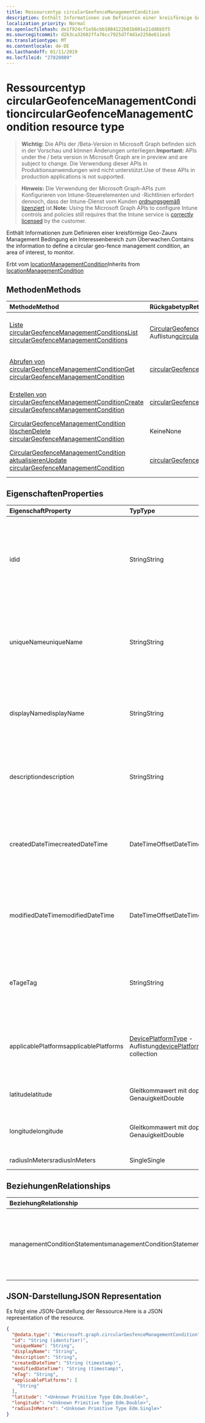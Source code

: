 ```yaml
---
title: Ressourcentyp circularGeofenceManagementCondition
description: Enthält Informationen zum Definieren einer kreisförmige Geo-Zauns Management Bedingung ein Interessenbereich zum Überwachen.
localization_priority: Normal
ms.openlocfilehash: de1f924cf1e56cbb1084122b01b001e21dd6b5f5
ms.sourcegitcommit: d2b3ca32602ffa76cc7925d7f4d1e2258e611ea5
ms.translationtype: MT
ms.contentlocale: de-DE
ms.lasthandoff: 01/11/2019
ms.locfileid: "27828889"
---
```

# <a name="circulargeofencemanagementcondition-resource-type"></a><span data-ttu-id="b9a8c-103">Ressourcentyp circularGeofenceManagementCondition</span><span class="sxs-lookup"><span data-stu-id="b9a8c-103">circularGeofenceManagementCondition resource type</span></span>

> <span data-ttu-id="b9a8c-104">**Wichtig:** Die APIs der /Beta-Version in Microsoft Graph befinden sich in der Vorschau und können Änderungen unterliegen.</span><span class="sxs-lookup"><span data-stu-id="b9a8c-104">**Important:** APIs under the / beta version in Microsoft Graph are in preview and are subject to change.</span></span> <span data-ttu-id="b9a8c-105">Die Verwendung dieser APIs in Produktionsanwendungen wird nicht unterstützt.</span><span class="sxs-lookup"><span data-stu-id="b9a8c-105">Use of these APIs in production applications is not supported.</span></span>

> <span data-ttu-id="b9a8c-106">**Hinweis:** Die Verwendung der Microsoft Graph-APIs zum Konfigurieren von Intune-Steuerelementen und -Richtlinien erfordert dennoch, dass der Intune-Dienst vom Kunden [ordnungsgemäß lizenziert](https://go.microsoft.com/fwlink/?linkid=839381) ist.</span><span class="sxs-lookup"><span data-stu-id="b9a8c-106">**Note:** Using the Microsoft Graph APIs to configure Intune controls and policies still requires that the Intune service is [correctly licensed](https://go.microsoft.com/fwlink/?linkid=839381) by the customer.</span></span>

<span data-ttu-id="b9a8c-107">Enthält Informationen zum Definieren einer kreisförmige Geo-Zauns Management Bedingung ein Interessenbereich zum Überwachen.</span><span class="sxs-lookup"><span data-stu-id="b9a8c-107">Contains the information to define a circular geo-fence management condition, an area of interest, to monitor.</span></span>

<span data-ttu-id="b9a8c-108">Erbt vom [locationManagementCondition](../resources/intune-fencing-locationmanagementcondition.md)</span><span class="sxs-lookup"><span data-stu-id="b9a8c-108">Inherits from [locationManagementCondition](../resources/intune-fencing-locationmanagementcondition.md)</span></span>

## <a name="methods"></a><span data-ttu-id="b9a8c-109">Methoden</span><span class="sxs-lookup"><span data-stu-id="b9a8c-109">Methods</span></span>
|<span data-ttu-id="b9a8c-110">Methode</span><span class="sxs-lookup"><span data-stu-id="b9a8c-110">Method</span></span>|<span data-ttu-id="b9a8c-111">Rückgabetyp</span><span class="sxs-lookup"><span data-stu-id="b9a8c-111">Return Type</span></span>|<span data-ttu-id="b9a8c-112">Beschreibung</span><span class="sxs-lookup"><span data-stu-id="b9a8c-112">Description</span></span>|
|:---|:---|:---|
|[<span data-ttu-id="b9a8c-113">Liste circularGeofenceManagementConditions</span><span class="sxs-lookup"><span data-stu-id="b9a8c-113">List circularGeofenceManagementConditions</span></span>](../api/intune-fencing-circulargeofencemanagementcondition-list.md)|<span data-ttu-id="b9a8c-114">[CircularGeofenceManagementCondition](../resources/intune-fencing-circulargeofencemanagementcondition.md) -Auflistung</span><span class="sxs-lookup"><span data-stu-id="b9a8c-114">[circularGeofenceManagementCondition](../resources/intune-fencing-circulargeofencemanagementcondition.md) collection</span></span>|<span data-ttu-id="b9a8c-115">Listeneigenschaften und Beziehungen der [CircularGeofenceManagementCondition](../resources/intune-fencing-circulargeofencemanagementcondition.md) -Objekte.</span><span class="sxs-lookup"><span data-stu-id="b9a8c-115">List properties and relationships of the [circularGeofenceManagementCondition](../resources/intune-fencing-circulargeofencemanagementcondition.md) objects.</span></span>|
|[<span data-ttu-id="b9a8c-116">Abrufen von circularGeofenceManagementCondition</span><span class="sxs-lookup"><span data-stu-id="b9a8c-116">Get circularGeofenceManagementCondition</span></span>](../api/intune-fencing-circulargeofencemanagementcondition-get.md)|[<span data-ttu-id="b9a8c-117">circularGeofenceManagementCondition</span><span class="sxs-lookup"><span data-stu-id="b9a8c-117">circularGeofenceManagementCondition</span></span>](../resources/intune-fencing-circulargeofencemanagementcondition.md)|<span data-ttu-id="b9a8c-118">Lesen Sie Eigenschaften und Beziehungen des [CircularGeofenceManagementCondition](../resources/intune-fencing-circulargeofencemanagementcondition.md) -Objekts.</span><span class="sxs-lookup"><span data-stu-id="b9a8c-118">Read properties and relationships of the [circularGeofenceManagementCondition](../resources/intune-fencing-circulargeofencemanagementcondition.md) object.</span></span>|
|[<span data-ttu-id="b9a8c-119">Erstellen von circularGeofenceManagementCondition</span><span class="sxs-lookup"><span data-stu-id="b9a8c-119">Create circularGeofenceManagementCondition</span></span>](../api/intune-fencing-circulargeofencemanagementcondition-create.md)|[<span data-ttu-id="b9a8c-120">circularGeofenceManagementCondition</span><span class="sxs-lookup"><span data-stu-id="b9a8c-120">circularGeofenceManagementCondition</span></span>](../resources/intune-fencing-circulargeofencemanagementcondition.md)|<span data-ttu-id="b9a8c-121">Erstellen eines neuen [CircularGeofenceManagementCondition](../resources/intune-fencing-circulargeofencemanagementcondition.md) -Objekts.</span><span class="sxs-lookup"><span data-stu-id="b9a8c-121">Create a new [circularGeofenceManagementCondition](../resources/intune-fencing-circulargeofencemanagementcondition.md) object.</span></span>|
|[<span data-ttu-id="b9a8c-122">CircularGeofenceManagementCondition löschen</span><span class="sxs-lookup"><span data-stu-id="b9a8c-122">Delete circularGeofenceManagementCondition</span></span>](../api/intune-fencing-circulargeofencemanagementcondition-delete.md)|<span data-ttu-id="b9a8c-123">Keine</span><span class="sxs-lookup"><span data-stu-id="b9a8c-123">None</span></span>|<span data-ttu-id="b9a8c-124">Löscht eine [CircularGeofenceManagementCondition](../resources/intune-fencing-circulargeofencemanagementcondition.md).</span><span class="sxs-lookup"><span data-stu-id="b9a8c-124">Deletes a [circularGeofenceManagementCondition](../resources/intune-fencing-circulargeofencemanagementcondition.md).</span></span>|
|[<span data-ttu-id="b9a8c-125">CircularGeofenceManagementCondition aktualisieren</span><span class="sxs-lookup"><span data-stu-id="b9a8c-125">Update circularGeofenceManagementCondition</span></span>](../api/intune-fencing-circulargeofencemanagementcondition-update.md)|[<span data-ttu-id="b9a8c-126">circularGeofenceManagementCondition</span><span class="sxs-lookup"><span data-stu-id="b9a8c-126">circularGeofenceManagementCondition</span></span>](../resources/intune-fencing-circulargeofencemanagementcondition.md)|<span data-ttu-id="b9a8c-127">Aktualisieren Sie die Eigenschaften eines [CircularGeofenceManagementCondition](../resources/intune-fencing-circulargeofencemanagementcondition.md) -Objekts.</span><span class="sxs-lookup"><span data-stu-id="b9a8c-127">Update the properties of a [circularGeofenceManagementCondition](../resources/intune-fencing-circulargeofencemanagementcondition.md) object.</span></span>|

## <a name="properties"></a><span data-ttu-id="b9a8c-128">Eigenschaften</span><span class="sxs-lookup"><span data-stu-id="b9a8c-128">Properties</span></span>
|<span data-ttu-id="b9a8c-129">Eigenschaft</span><span class="sxs-lookup"><span data-stu-id="b9a8c-129">Property</span></span>|<span data-ttu-id="b9a8c-130">Typ</span><span class="sxs-lookup"><span data-stu-id="b9a8c-130">Type</span></span>|<span data-ttu-id="b9a8c-131">Beschreibung</span><span class="sxs-lookup"><span data-stu-id="b9a8c-131">Description</span></span>|
|:---|:---|:---|
|<span data-ttu-id="b9a8c-132">id</span><span class="sxs-lookup"><span data-stu-id="b9a8c-132">id</span></span>|<span data-ttu-id="b9a8c-133">String</span><span class="sxs-lookup"><span data-stu-id="b9a8c-133">String</span></span>|<span data-ttu-id="b9a8c-134">Eindeutiger Bezeichner für die Bedingung Management.</span><span class="sxs-lookup"><span data-stu-id="b9a8c-134">Unique identifier for the management condition.</span></span> <span data-ttu-id="b9a8c-135">System generierten Wert, die beim Erstellen zugewiesen.</span><span class="sxs-lookup"><span data-stu-id="b9a8c-135">System generated value assigned when created.</span></span> <span data-ttu-id="b9a8c-136">Geerbt von [managementCondition](../resources/intune-fencing-managementcondition.md)</span><span class="sxs-lookup"><span data-stu-id="b9a8c-136">Inherited from [managementCondition](../resources/intune-fencing-managementcondition.md)</span></span>|
|<span data-ttu-id="b9a8c-137">uniqueName</span><span class="sxs-lookup"><span data-stu-id="b9a8c-137">uniqueName</span></span>|<span data-ttu-id="b9a8c-138">String</span><span class="sxs-lookup"><span data-stu-id="b9a8c-138">String</span></span>|<span data-ttu-id="b9a8c-139">Eindeutiger Name für die Bedingung Management.</span><span class="sxs-lookup"><span data-stu-id="b9a8c-139">Unique name for the management condition.</span></span> <span data-ttu-id="b9a8c-140">In Management Bedingung Ausdrücken verwendet.</span><span class="sxs-lookup"><span data-stu-id="b9a8c-140">Used in management condition expressions.</span></span> <span data-ttu-id="b9a8c-141">Geerbt von [managementCondition](../resources/intune-fencing-managementcondition.md)</span><span class="sxs-lookup"><span data-stu-id="b9a8c-141">Inherited from [managementCondition](../resources/intune-fencing-managementcondition.md)</span></span>|
|<span data-ttu-id="b9a8c-142">displayName</span><span class="sxs-lookup"><span data-stu-id="b9a8c-142">displayName</span></span>|<span data-ttu-id="b9a8c-143">String</span><span class="sxs-lookup"><span data-stu-id="b9a8c-143">String</span></span>|<span data-ttu-id="b9a8c-144">Der Administrator definierter Name der Bedingung Management.</span><span class="sxs-lookup"><span data-stu-id="b9a8c-144">The admin defined name of the management condition.</span></span> <span data-ttu-id="b9a8c-145">Geerbt von [managementCondition](../resources/intune-fencing-managementcondition.md)</span><span class="sxs-lookup"><span data-stu-id="b9a8c-145">Inherited from [managementCondition](../resources/intune-fencing-managementcondition.md)</span></span>|
|<span data-ttu-id="b9a8c-146">description</span><span class="sxs-lookup"><span data-stu-id="b9a8c-146">description</span></span>|<span data-ttu-id="b9a8c-147">String</span><span class="sxs-lookup"><span data-stu-id="b9a8c-147">String</span></span>|<span data-ttu-id="b9a8c-148">Der Administrator definiert die Beschreibung der Bedingung Management.</span><span class="sxs-lookup"><span data-stu-id="b9a8c-148">The admin defined description of the management condition.</span></span> <span data-ttu-id="b9a8c-149">Geerbt von [managementCondition](../resources/intune-fencing-managementcondition.md)</span><span class="sxs-lookup"><span data-stu-id="b9a8c-149">Inherited from [managementCondition](../resources/intune-fencing-managementcondition.md)</span></span>|
|<span data-ttu-id="b9a8c-150">createdDateTime</span><span class="sxs-lookup"><span data-stu-id="b9a8c-150">createdDateTime</span></span>|<span data-ttu-id="b9a8c-151">DateTimeOffset</span><span class="sxs-lookup"><span data-stu-id="b9a8c-151">DateTimeOffset</span></span>|<span data-ttu-id="b9a8c-152">Der Zeitpunkt, an die Bedingung Management erstellt wurde.</span><span class="sxs-lookup"><span data-stu-id="b9a8c-152">The time the management condition was created.</span></span> <span data-ttu-id="b9a8c-153">Generierte Service-Seite.</span><span class="sxs-lookup"><span data-stu-id="b9a8c-153">Generated service side.</span></span> <span data-ttu-id="b9a8c-154">Geerbt von [managementCondition](../resources/intune-fencing-managementcondition.md)</span><span class="sxs-lookup"><span data-stu-id="b9a8c-154">Inherited from [managementCondition](../resources/intune-fencing-managementcondition.md)</span></span>|
|<span data-ttu-id="b9a8c-155">modifiedDateTime</span><span class="sxs-lookup"><span data-stu-id="b9a8c-155">modifiedDateTime</span></span>|<span data-ttu-id="b9a8c-156">DateTimeOffset</span><span class="sxs-lookup"><span data-stu-id="b9a8c-156">DateTimeOffset</span></span>|<span data-ttu-id="b9a8c-157">Die Zeit, die die Bedingung Management zuletzt geändert wurde.</span><span class="sxs-lookup"><span data-stu-id="b9a8c-157">The time the management condition was last modified.</span></span> <span data-ttu-id="b9a8c-158">Aktualisierte Service-Seite.</span><span class="sxs-lookup"><span data-stu-id="b9a8c-158">Updated service side.</span></span> <span data-ttu-id="b9a8c-159">Geerbt von [managementCondition](../resources/intune-fencing-managementcondition.md)</span><span class="sxs-lookup"><span data-stu-id="b9a8c-159">Inherited from [managementCondition](../resources/intune-fencing-managementcondition.md)</span></span>|
|<span data-ttu-id="b9a8c-160">eTag</span><span class="sxs-lookup"><span data-stu-id="b9a8c-160">eTag</span></span>|<span data-ttu-id="b9a8c-161">String</span><span class="sxs-lookup"><span data-stu-id="b9a8c-161">String</span></span>|<span data-ttu-id="b9a8c-162">ETag der Bedingung Management.</span><span class="sxs-lookup"><span data-stu-id="b9a8c-162">ETag of the management condition.</span></span> <span data-ttu-id="b9a8c-163">Aktualisierte Service-Seite.</span><span class="sxs-lookup"><span data-stu-id="b9a8c-163">Updated service side.</span></span> <span data-ttu-id="b9a8c-164">Geerbt von [managementCondition](../resources/intune-fencing-managementcondition.md)</span><span class="sxs-lookup"><span data-stu-id="b9a8c-164">Inherited from [managementCondition](../resources/intune-fencing-managementcondition.md)</span></span>|
|<span data-ttu-id="b9a8c-165">applicablePlatforms</span><span class="sxs-lookup"><span data-stu-id="b9a8c-165">applicablePlatforms</span></span>|<span data-ttu-id="b9a8c-166">[DevicePlatformType](../resources/intune-shared-deviceplatformtype.md) -Auflistung</span><span class="sxs-lookup"><span data-stu-id="b9a8c-166">[devicePlatformType](../resources/intune-shared-deviceplatformtype.md) collection</span></span>|<span data-ttu-id="b9a8c-167">Die entsprechenden Plattformen für diese Bedingung Management.</span><span class="sxs-lookup"><span data-stu-id="b9a8c-167">The applicable platforms for this management condition.</span></span> <span data-ttu-id="b9a8c-168">Geerbt von [managementCondition](../resources/intune-fencing-managementcondition.md)</span><span class="sxs-lookup"><span data-stu-id="b9a8c-168">Inherited from [managementCondition](../resources/intune-fencing-managementcondition.md)</span></span>|
|<span data-ttu-id="b9a8c-169">latitude</span><span class="sxs-lookup"><span data-stu-id="b9a8c-169">latitude</span></span>|<span data-ttu-id="b9a8c-170">Gleitkommawert mit doppelter Genauigkeit</span><span class="sxs-lookup"><span data-stu-id="b9a8c-170">Double</span></span>|<span data-ttu-id="b9a8c-171">Breitengrad zwischen-90 und + 90 inklusive in Grad.</span><span class="sxs-lookup"><span data-stu-id="b9a8c-171">Latitude in degrees, between -90 and +90 inclusive.</span></span>|
|<span data-ttu-id="b9a8c-172">longitude</span><span class="sxs-lookup"><span data-stu-id="b9a8c-172">longitude</span></span>|<span data-ttu-id="b9a8c-173">Gleitkommawert mit doppelter Genauigkeit</span><span class="sxs-lookup"><span data-stu-id="b9a8c-173">Double</span></span>|<span data-ttu-id="b9a8c-174">Längengrad in zwischen-180 und inklusive und + 180 Grad.</span><span class="sxs-lookup"><span data-stu-id="b9a8c-174">Longitude in degrees, between -180 and +180 inclusive.</span></span>|
|<span data-ttu-id="b9a8c-175">radiusInMeters</span><span class="sxs-lookup"><span data-stu-id="b9a8c-175">radiusInMeters</span></span>|<span data-ttu-id="b9a8c-176">Single</span><span class="sxs-lookup"><span data-stu-id="b9a8c-176">Single</span></span>|<span data-ttu-id="b9a8c-177">RADIUS in Meter.</span><span class="sxs-lookup"><span data-stu-id="b9a8c-177">Radius in meters.</span></span>|

## <a name="relationships"></a><span data-ttu-id="b9a8c-178">Beziehungen</span><span class="sxs-lookup"><span data-stu-id="b9a8c-178">Relationships</span></span>
|<span data-ttu-id="b9a8c-179">Beziehung</span><span class="sxs-lookup"><span data-stu-id="b9a8c-179">Relationship</span></span>|<span data-ttu-id="b9a8c-180">Typ</span><span class="sxs-lookup"><span data-stu-id="b9a8c-180">Type</span></span>|<span data-ttu-id="b9a8c-181">Beschreibung</span><span class="sxs-lookup"><span data-stu-id="b9a8c-181">Description</span></span>|
|:---|:---|:---|
|<span data-ttu-id="b9a8c-182">managementConditionStatements</span><span class="sxs-lookup"><span data-stu-id="b9a8c-182">managementConditionStatements</span></span>|<span data-ttu-id="b9a8c-183">[ManagementConditionStatement](../resources/intune-fencing-managementconditionstatement.md) -Auflistung</span><span class="sxs-lookup"><span data-stu-id="b9a8c-183">[managementConditionStatement](../resources/intune-fencing-managementconditionstatement.md) collection</span></span>|<span data-ttu-id="b9a8c-184">Die Bedingung Management Anweisungen, die Bedingung Management zugeordnet ist.</span><span class="sxs-lookup"><span data-stu-id="b9a8c-184">The management condition statements associated to the management condition.</span></span> <span data-ttu-id="b9a8c-185">Geerbt von [managementCondition](../resources/intune-fencing-managementcondition.md)</span><span class="sxs-lookup"><span data-stu-id="b9a8c-185">Inherited from [managementCondition](../resources/intune-fencing-managementcondition.md)</span></span>|

## <a name="json-representation"></a><span data-ttu-id="b9a8c-186">JSON-Darstellung</span><span class="sxs-lookup"><span data-stu-id="b9a8c-186">JSON Representation</span></span>
<span data-ttu-id="b9a8c-187">Es folgt eine JSON-Darstellung der Ressource.</span><span class="sxs-lookup"><span data-stu-id="b9a8c-187">Here is a JSON representation of the resource.</span></span>
<!-- {
  "blockType": "resource",
  "keyProperty": "id",
  "@odata.type": "microsoft.graph.circularGeofenceManagementCondition"
}
-->
``` json
{
  "@odata.type": "#microsoft.graph.circularGeofenceManagementCondition",
  "id": "String (identifier)",
  "uniqueName": "String",
  "displayName": "String",
  "description": "String",
  "createdDateTime": "String (timestamp)",
  "modifiedDateTime": "String (timestamp)",
  "eTag": "String",
  "applicablePlatforms": [
    "String"
  ],
  "latitude": "<Unknown Primitive Type Edm.Double>",
  "longitude": "<Unknown Primitive Type Edm.Double>",
  "radiusInMeters": "<Unknown Primitive Type Edm.Single>"
}
```





